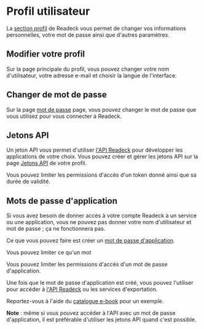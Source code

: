 # Profil utilisateur

La [section profil](readeck-instance://profile) de Readeck vous permet de changer vos informations personnelles, votre mot de passe ainsi que d'autres paramètres.

## Modifier votre profil

Sur la page principale du profil, vous pouvez changer votre nom d'utilisateur, votre adresse e-mail et choisir la langue de l'interface.

## Changer de mot de passe

Sur la page [mot de passe](readeck-instance://profile/password) page, vous pouvez changer le mot de passe que vous utilisez pour vous connecter à Readeck.

## Jetons API

Un jeton API vous permet d'utiliser [l'API Readeck](readeck-instance://docs/api) pour développer les applications de votre choix. Vous pouvez créer et gérer les jetons API sur la page [Jetons API](readeck-instance://profile/tokens) de votre profil.

Vous pouvez limiter les permissions d'accès d'un token donné ainsi que sa durée de validité.

## Mots de passe d'application

Si vous avez besoin de donner accès à votre compte Readeck à un service ou une application, vous ne pouvez pas donner votre nom d'utilisateur et mot de passe ; ça ne fonctionnera pas.

Ce que vous pouvez faire est créer un [mot de passe d'application](readeck-instance://profile/credentials).

Vous pouvez limiter ce qu'un mot 

Vous pouvez limiter les permissions d'accès d'un mot de passe d'application.

Une fois que le mot de passe d'application est créé, vous pouvez l'utiliser pour accéder à [l'API Readeck](readeck-instance://docs/api) ou les services d'exportation.

Reportez-vous à l'aide du [catalogue e-book](./opds.md) pour un exemple.

**Note** : même si vous pouvez accéder à l'API avec un mot de passe d'application, il est préférable d'utiliser les jetons API quand c'est possible.
